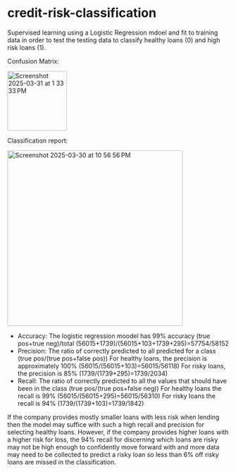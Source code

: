 # credit-risk-classification

Supervised learning using a Logistic Regression mdoel and fit to training data in order to test the testing data to classify healthy loans (0) and high risk loans (1). 

Confusion Matrix:

<img width="135" alt="Screenshot 2025-03-31 at 1 33 33 PM" src="https://github.com/user-attachments/assets/07b703b6-5c3f-44c6-a125-792099f10361" />

Classification report:

<img width="398" alt="Screenshot 2025-03-30 at 10 56 56 PM" src="https://github.com/user-attachments/assets/87c2c8c4-0922-4aec-bd21-71295a4d90b3" />

- Accuracy: The logistic regression moodel has 99% accuracy (true pos+true neg)/total (56015+1739)/(56015+103+1739+295)=57754/58152
- Precision: The ratio of correctly predicted to all predicted for a class (true pos/(true pos+false pos))
    For healthy loans, the precision is approximately 100% (56015/(56015+103)=56015/56118)
    For risky loans, the precision is 85% (1739/(1739+295)=1739/2034)
- Recall: The ratio of correctly predicted to all the values that should have been in the class (true pos/(true pos+false neg))
    For healthy loans the recall is 99% (56015/(56015+295)=56015/56310)
    For risky loans the recall is 94% (1739/(1739+103)=1739/1842)

If the company provides mostly smaller loans with less risk when lending then the model may suffice with such a high recall and precision for selecting healthy loans. However, if the company provides higher loans with a higher risk for loss, the 94% recall for discerning which loans are risky may not be high enough to confidently move forward with and more data may need to be collected to predict a risky loan so less than 6% off risky loans are missed in the classification. 
